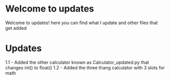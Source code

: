 # Welcome to updates 
Welcome to updates! here you can find what I update and other files that get added

# Updates
1.1 - Added the other calculator known as Calculator_updated.py that changes int() to float()
1.2 - Added the three thang calculator with 3 slots for math
